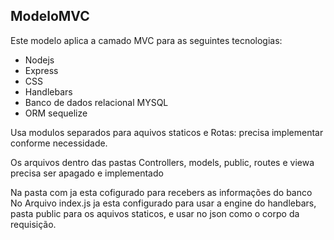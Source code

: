 ## ModeloMVC

Este modelo aplica a camado MVC para as seguintes tecnologias:
- Nodejs
- Express
- CSS
- Handlebars
- Banco de dados relacional MYSQL
- ORM sequelize

Usa modulos separados para aquivos staticos e Rotas: precisa implementar conforme necessidade.

Os arquivos dentro das pastas Controllers, models, public, routes e viewa precisa ser apagado e implementado

Na pasta com ja esta cofigurado para recebers as informações do banco
No Arquivo index.js ja esta configurado para usar a engine do handlebars, pasta public para os aquivos staticos, e usar no json como o corpo da requisição.

